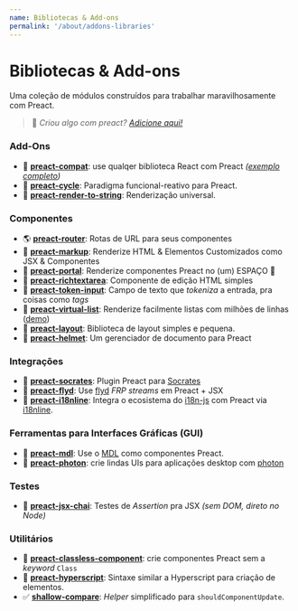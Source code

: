 ```yaml
---
name: Bibliotecas & Add-ons
permalink: '/about/addons-libraries'
---
```


# Bibliotecas & Add-ons

Uma coleção de módulos construídos para trabalhar maravilhosamente com Preact.

> :information_desk_person: _Criou algo com preact?
> [Adicione aqui!](https://github.com/preactjs/preact-www/blob/master/content/pt-br/about/libraries-addons.md)_


### Add-Ons

- :raised_hands: [**preact-compat**](https://git.io/preact-compat): use qualqer biblioteca React com Preact *([exemplo completo](http://git.io/preact-compat-example))*
- :repeat: [**preact-cycle**](https://git.io/preact-cycle): Paradigma funcional-reativo para Preact.
- :page_facing_up: [**preact-render-to-string**](https://git.io/preact-render-to-string): Renderização universal.


### Componentes

- :earth_americas: [**preact-router**](https://git.io/preact-router): Rotas de URL para seus componentes
- :bookmark_tabs: [**preact-markup**](https://git.io/preact-markup): Renderize HTML & Elementos Customizados como JSX & Componentes
- :satellite: [**preact-portal**](https://git.io/preact-portal): Renderize componentes Preact no (um) ESPAÇO :milky_way:
- :pencil: [**preact-richtextarea**](https://git.io/preact-richtextarea): Componente de edição HTML simples
- :bookmark: [**preact-token-input**](https://github.com/developit/preact-token-input): Campo de texto que <i>tokeniza</i> a entrada, pra coisas como <i>tags</i>
- :card_index: [**preact-virtual-list**](https://github.com/developit/preact-virtual-list): Renderize facilmente listas com milhões de linhas ([demo](https://jsfiddle.net/developit/qqan9pdo/))
- :triangular_ruler: [**preact-layout**](https://download.github.io/preact-layout/): Biblioteca de layout simples e pequena.
- :construction_worker: [**preact-helmet**](https://github.com/download/preact-helmet): Um gerenciador de documento para Preact


### Integrações

- :thought_balloon: [**preact-socrates**](https://github.com/matthewmueller/preact-socrates): Plugin Preact para [Socrates](http://github.com/matthewmueller/socrates)
- :rowboat: [**preact-flyd**](https://github.com/xialvjun/preact-flyd): Use [flyd](https://github.com/paldepind/flyd) <i> FRP streams</i> em Preact + JSX
- :speech_balloon: [**preact-i18nline**](https://github.com/download/preact-i18nline): Integra o ecosistema do [i18n-js](https://github.com/everydayhero/i18n-js) com Preact via [i18nline](https://github.com/download/i18nline).


### Ferramentas para Interfaces Gráficas (GUI)

- :white_square_button: [**preact-mdl**](https://git.io/preact-mdl): Use o [MDL](https://getmdl.io) como componentes Preact.
- :rocket: [**preact-photon**](https://git.io/preact-photon): crie lindas UIs para aplicações desktop com [photon](http://photonkit.com)


### Testes

- :microscope: [**preact-jsx-chai**](https://git.io/preact-jsx-chai): Testes de <i>Assertion</i> pra JSX  _(sem DOM, direto no Node)_


### Utilitários

- :tophat: [**preact-classless-component**](https://github.com/ld0rman/preact-classless-component): crie componentes Preact sem a _keyword_ `Class`
- :hammer: [**preact-hyperscript**](https://github.com/queckezz/preact-hyperscript): Sintaxe similar a Hyperscript para criação de elementos.
- :white_check_mark: [**shallow-compare**](https://github.com/tkh44/shallow-compare): _Helper_ simplificado para `shouldComponentUpdate`.
